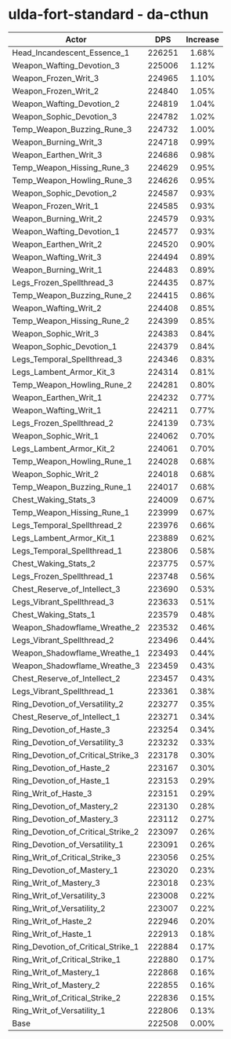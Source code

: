 # ulda-fort-standard - da-cthun
| Actor | DPS | Increase |
|---|:---:|:---:|
|Head_Incandescent_Essence_1|226251|1.68%|
|Weapon_Wafting_Devotion_3|225006|1.12%|
|Weapon_Frozen_Writ_3|224965|1.10%|
|Weapon_Frozen_Writ_2|224840|1.05%|
|Weapon_Wafting_Devotion_2|224819|1.04%|
|Weapon_Sophic_Devotion_3|224782|1.02%|
|Temp_Weapon_Buzzing_Rune_3|224732|1.00%|
|Weapon_Burning_Writ_3|224718|0.99%|
|Weapon_Earthen_Writ_3|224686|0.98%|
|Temp_Weapon_Hissing_Rune_3|224629|0.95%|
|Temp_Weapon_Howling_Rune_3|224626|0.95%|
|Weapon_Sophic_Devotion_2|224587|0.93%|
|Weapon_Frozen_Writ_1|224585|0.93%|
|Weapon_Burning_Writ_2|224579|0.93%|
|Weapon_Wafting_Devotion_1|224577|0.93%|
|Weapon_Earthen_Writ_2|224520|0.90%|
|Weapon_Wafting_Writ_3|224494|0.89%|
|Weapon_Burning_Writ_1|224483|0.89%|
|Legs_Frozen_Spellthread_3|224435|0.87%|
|Temp_Weapon_Buzzing_Rune_2|224415|0.86%|
|Weapon_Wafting_Writ_2|224408|0.85%|
|Temp_Weapon_Hissing_Rune_2|224399|0.85%|
|Weapon_Sophic_Writ_3|224383|0.84%|
|Weapon_Sophic_Devotion_1|224379|0.84%|
|Legs_Temporal_Spellthread_3|224346|0.83%|
|Legs_Lambent_Armor_Kit_3|224314|0.81%|
|Temp_Weapon_Howling_Rune_2|224281|0.80%|
|Weapon_Earthen_Writ_1|224232|0.77%|
|Weapon_Wafting_Writ_1|224211|0.77%|
|Legs_Frozen_Spellthread_2|224139|0.73%|
|Weapon_Sophic_Writ_1|224062|0.70%|
|Legs_Lambent_Armor_Kit_2|224061|0.70%|
|Temp_Weapon_Howling_Rune_1|224028|0.68%|
|Weapon_Sophic_Writ_2|224018|0.68%|
|Temp_Weapon_Buzzing_Rune_1|224017|0.68%|
|Chest_Waking_Stats_3|224009|0.67%|
|Temp_Weapon_Hissing_Rune_1|223999|0.67%|
|Legs_Temporal_Spellthread_2|223976|0.66%|
|Legs_Lambent_Armor_Kit_1|223889|0.62%|
|Legs_Temporal_Spellthread_1|223806|0.58%|
|Chest_Waking_Stats_2|223775|0.57%|
|Legs_Frozen_Spellthread_1|223748|0.56%|
|Chest_Reserve_of_Intellect_3|223690|0.53%|
|Legs_Vibrant_Spellthread_3|223633|0.51%|
|Chest_Waking_Stats_1|223579|0.48%|
|Weapon_Shadowflame_Wreathe_2|223532|0.46%|
|Legs_Vibrant_Spellthread_2|223496|0.44%|
|Weapon_Shadowflame_Wreathe_1|223493|0.44%|
|Weapon_Shadowflame_Wreathe_3|223459|0.43%|
|Chest_Reserve_of_Intellect_2|223457|0.43%|
|Legs_Vibrant_Spellthread_1|223361|0.38%|
|Ring_Devotion_of_Versatility_2|223277|0.35%|
|Chest_Reserve_of_Intellect_1|223271|0.34%|
|Ring_Devotion_of_Haste_3|223254|0.34%|
|Ring_Devotion_of_Versatility_3|223232|0.33%|
|Ring_Devotion_of_Critical_Strike_3|223178|0.30%|
|Ring_Devotion_of_Haste_2|223167|0.30%|
|Ring_Devotion_of_Haste_1|223153|0.29%|
|Ring_Writ_of_Haste_3|223151|0.29%|
|Ring_Devotion_of_Mastery_2|223130|0.28%|
|Ring_Devotion_of_Mastery_3|223112|0.27%|
|Ring_Devotion_of_Critical_Strike_2|223097|0.26%|
|Ring_Devotion_of_Versatility_1|223091|0.26%|
|Ring_Writ_of_Critical_Strike_3|223056|0.25%|
|Ring_Devotion_of_Mastery_1|223020|0.23%|
|Ring_Writ_of_Mastery_3|223018|0.23%|
|Ring_Writ_of_Versatility_3|223008|0.22%|
|Ring_Writ_of_Versatility_2|223007|0.22%|
|Ring_Writ_of_Haste_2|222946|0.20%|
|Ring_Writ_of_Haste_1|222913|0.18%|
|Ring_Devotion_of_Critical_Strike_1|222884|0.17%|
|Ring_Writ_of_Critical_Strike_1|222880|0.17%|
|Ring_Writ_of_Mastery_1|222868|0.16%|
|Ring_Writ_of_Mastery_2|222855|0.16%|
|Ring_Writ_of_Critical_Strike_2|222836|0.15%|
|Ring_Writ_of_Versatility_1|222806|0.13%|
|Base|222508|0.00%|
